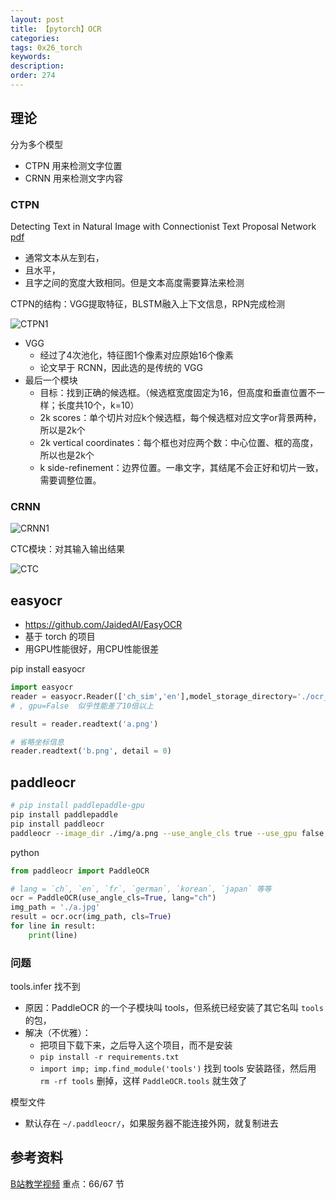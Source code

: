 ```yaml
---
layout: post
title: 【pytorch】OCR
categories:
tags: 0x26_torch
keywords:
description:
order: 274
---
```


## 理论

分为多个模型
- CTPN 用来检测文字位置
- CRNN 用来检测文字内容

### CTPN

Detecting Text in Natural Image with Connectionist Text Proposal Network [pdf](https://arxiv.org/pdf/1609.03605.pdf)

- 通常文本从左到右，
- 且水平，
- 且字之间的宽度大致相同。但是文本高度需要算法来检测


CTPN的结构：VGG提取特征，BLSTM融入上下文信息，RPN完成检测

![CTPN1](/pictures_for_blog/nn/ocr/CPTN1.jpg)

- VGG
  - 经过了4次池化，特征图1个像素对应原始16个像素
  - 论文早于 RCNN，因此选的是传统的 VGG
- 最后一个模块
  - 目标：找到正确的候选框。（候选框宽度固定为16，但高度和垂直位置不一样；长度共10个，k=10）
  - 2k scores：单个切片对应k个候选框，每个候选框对应文字or背景两种，所以是2k个
  - 2k vertical coordinates：每个框也对应两个数：中心位置、框的高度，所以也是2k个
  - k side-refinement：边界位置。一串文字，其结尾不会正好和切片一致，需要调整位置。


### CRNN

![CRNN1](/pictures_for_blog/nn/ocr/CRNN1.jpg)


CTC模块：对其输入输出结果

![CTC](/pictures_for_blog/nn/ocr/CTC.jpeg)



## easyocr

- https://github.com/JaidedAI/EasyOCR
- 基于 torch 的项目
- 用GPU性能很好，用CPU性能很差

pip install easyocr


```py
import easyocr
reader = easyocr.Reader(['ch_sim','en'],model_storage_directory='./ocr_model')
# , gpu=False  似乎性能差了10倍以上

result = reader.readtext('a.png')

# 省略坐标信息
reader.readtext('b.png', detail = 0)

```

## paddleocr


```bash
# pip install paddlepaddle-gpu
pip install paddlepaddle
pip install paddleocr
paddleocr --image_dir ./img/a.png --use_angle_cls true --use_gpu false
```


python
```python
from paddleocr import PaddleOCR

# lang = `ch`, `en`, `fr`, `german`, `korean`, `japan` 等等
ocr = PaddleOCR(use_angle_cls=True, lang="ch")
img_path = './a.jpg'
result = ocr.ocr(img_path, cls=True)
for line in result:
    print(line)
```


### 问题

tools.infer 找不到
- 原因：PaddleOCR 的一个子模块叫 tools，但系统已经安装了其它名叫 `tools` 的包，
- 解决（不优雅）：
    - 把项目下载下来，之后导入这个项目，而不是安装
    - `pip install -r requirements.txt`
    - `import imp; imp.find_module('tools')` 找到 tools 安装路径，然后用 `rm -rf tools` 删掉，这样 `PaddleOCR.tools` 就生效了

模型文件
- 默认存在 `~/.paddleocr/`，如果服务器不能连接外网，就复制进去


## 参考资料

[B站教学视频](https://www.bilibili.com/video/BV1LP4y1F7UQ) 重点：66/67 节
